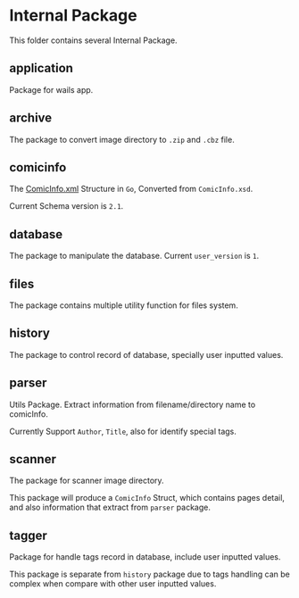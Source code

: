 # Internal Package

This folder contains several Internal Package.

## application

Package for wails app.

## archive

The package to convert image directory to `.zip` and `.cbz` file.

## comicinfo

The [ComicInfo.xml](https://anansi-project.github.io/docs/comicinfo/documentation) Structure in `Go`, Converted from `ComicInfo.xsd`.

Current Schema version is `2.1`.

## database

The package to manipulate the database. Current `user_version` is `1`.

## files

The package contains multiple utility function for files system.

## history

The package to control record of database, specially user inputted values.

## parser

Utils Package. Extract information from filename/directory name to comicInfo.

Currently Support `Author`, `Title`, also for identify special tags.

## scanner

The package for scanner image directory.

This package will produce a `ComicInfo` Struct, which contains pages detail, and also information that extract from `parser` package.

## tagger

Package for handle tags record in database, include user inputted values.

This package is separate from `history` package due to tags handling can be complex when compare with other user inputted values.
